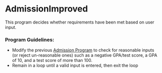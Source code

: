 # AdmissionImproved

This program decides whether requirements have been met based on user input.

### Program Guidelines:

- Modify the previous [Admission Program](https:\\github.com\josephestes\Admission) to check for reasonable inputs (or reject un-reasonable ones) such as a negative GPA/test score, a GPA of 10, and a test score of more than 100.
- Remain in a loop until a valid input is entered, then exit the loop
